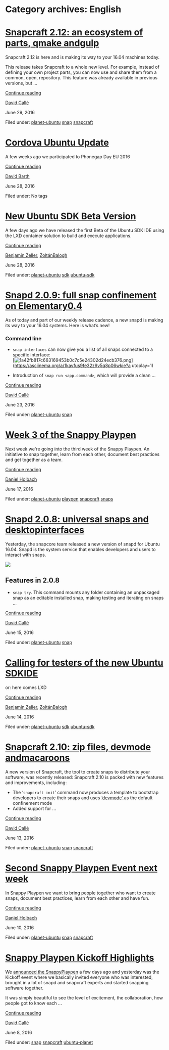 





# Category archives: English





#  [Snapcraft 2.12: an ecosystem of parts, qmake andgulp](/en/blog/2016/06/29/snapcraft-212/)

Snapcraft 2.12 is here and is making its way to your 16.04 machines today.

This release takes Snapcraft to a whole new level. For example, instead of
defining your own project parts, you can now use and share them from a common,
open, repository. This feature was already available in previous versions, but
...

[Continue reading](/en/blog/2016/06/29/snapcraft-212/)

[David Callé](/en/blog/authors/davidc3/)

June 29, 2016

Filed under: [planet-ubuntu](/en/blog/tags/planet-ubuntu/)
[snap](/en/blog/tags/snap/) [snapcraft](/en/blog/tags/snapcraft/)

#  [Cordova Ubuntu Update](/en/blog/2016/06/28/cordova-ubuntu-update434/)

A few weeks ago we participated to Phonegap Day EU 2016

[Continue reading](/en/blog/2016/06/28/cordova-ubuntu-update434/)

[David Barth](/en/blog/authors/dbarth/)

June 28, 2016

Filed under: No tags

#  [New Ubuntu SDK Beta Version](/en/blog/2016/06/28/new-ubuntu-sdk-beta-release3/)

A few days ago we have released the first Beta of the Ubuntu SDK IDE using the
LXD container solution to build and execute applications.

[Continue reading](/en/blog/2016/06/28/new-ubuntu-sdk-beta-release3/)

[Benjamin Zeller](/en/blog/authors/zeller-benjamin/), [ZoltánBalogh](/en/blog/authors/bzoltan/)

June 28, 2016

Filed under: [planet-ubuntu](/en/blog/tags/planet-ubuntu/)
[sdk](/en/blog/tags/sdk/) [ubuntu-sdk](/en/blog/tags/ubuntu-sdk/)

#  [Snapd 2.0.9: full snap confinement on Elementary0.4](/en/blog/2016/06/23/snapd-209-full-snap-confinement-elementary-04/)

As of today and part of our weekly release cadence, a new snapd is making its
way to your 16.04 systems. Here is what’s new!

### Command line

  * `snap interfaces` can now give you a list of all snaps connected to a specific interface:  
[![1a42fb817c663169453b0c7c5e24302d24ecb376.png](https://asciinema.org/a/1kavfus9fe32z9v5q8p06wkie.png)](https://asciinema.org/a/1kavfus9fe32z9v5q8p06wkie?a
utoplay=1)

  * Introduction of `snap run <app.command>`, which will provide a clean ...

[Continue reading](/en/blog/2016/06/23/snapd-209-full-snap-confinement-elementary-04/)

[David Callé](/en/blog/authors/davidc3/)

June 23, 2016

Filed under: [planet-ubuntu](/en/blog/tags/planet-ubuntu/)
[snap](/en/blog/tags/snap/)

#  [Week 3 of the Snappy Playpen](/en/blog/2016/06/17/week-3-snappy-playpen/)

Next week we're going into the third week of the Snappy Playpen. An initiative
to snap together, learn from each other, document best practices and get
together as a team.

[Continue reading](/en/blog/2016/06/17/week-3-snappy-playpen/)

[Daniel Holbach](/en/blog/authors/dholbach/)

June 17, 2016

Filed under: [planet-ubuntu](/en/blog/tags/planet-ubuntu/)
[playpen](/en/blog/tags/playpen/) [snapcraft](/en/blog/tags/snapcraft/)
[snaps](/en/blog/tags/snaps/)

#  [Snapd 2.0.8: universal snaps and desktopinterfaces](/en/blog/2016/06/15/snapd-208-universal-snaps-and-desktop-interfaces/)

Yesterday, the snapcore team released a new version of snapd for Ubuntu 16.04.
Snapd is the system service that enables developers and users to interact with
snaps.

![](https://assets.ubuntu.com/v1/bb7f0c54-snaps-hero%403x.png)

## Features in 2.0.8

  * `snap try`. This command mounts any folder containing an unpackaged snap as an editable installed snap, making testing and iterating on snaps ...

[Continue reading](/en/blog/2016/06/15/snapd-208-universal-snaps-and-desktop-interfaces/)

[David Callé](/en/blog/authors/davidc3/)

June 15, 2016

Filed under: [planet-ubuntu](/en/blog/tags/planet-ubuntu/)
[snap](/en/blog/tags/snap/)

#  [Calling for testers of the new Ubuntu SDKIDE](/en/blog/2016/06/14/calling-testers-new-ubuntu-sdk-ide-post/)

or: here comes LXD

[Continue reading](/en/blog/2016/06/14/calling-testers-new-ubuntu-sdk-ide-post/)

[Benjamin Zeller](/en/blog/authors/zeller-benjamin/), [ZoltánBalogh](/en/blog/authors/bzoltan/)

June 14, 2016

Filed under: [planet-ubuntu](/en/blog/tags/planet-ubuntu/)
[sdk](/en/blog/tags/sdk/) [ubuntu-sdk](/en/blog/tags/ubuntu-sdk/)

#  [Snapcraft 2.10: zip files, devmode andmacaroons](/en/blog/2016/06/13/Snapcraft-210-zip-files-devmode-and-macaroons/)

A new version of Snapcraft, the tool to create snaps to distribute your
software, was recently released: Snapcraft 2.10 is packed with new features
and improvements, including:

  * The ‘`snapcraft init`’ command now produces a template to bootstrap developers to create their snaps and uses [‘devmode’ ](http://askubuntu.com/q/783945/9781)as the default confinement mode
  * Added support for ...

[Continue reading](/en/blog/2016/06/13/Snapcraft-210-zip-files-devmode-and-macaroons/)

[David Callé](/en/blog/authors/davidc3/)

June 13, 2016

Filed under: [planet-ubuntu](/en/blog/tags/planet-ubuntu/)
[snap](/en/blog/tags/snap/) [snapcraft](/en/blog/tags/snapcraft/)

#  [Second Snappy Playpen Event next week](/en/blog/2016/06/10/second-snappy-playpen-event-next-week/)

In Snappy Playpen we want to bring people together who want to create snaps,
document best practices, learn from each other and have fun.

[Continue reading](/en/blog/2016/06/10/second-snappy-playpen-event-next-week/)

[Daniel Holbach](/en/blog/authors/dholbach/)

June 10, 2016

Filed under: [planet-ubuntu](/en/blog/tags/planet-ubuntu/)
[snap](/en/blog/tags/snap/) [snapcraft](/en/blog/tags/snapcraft/)

#  [Snappy Playpen Kickoff Highlights](/en/blog/2016/06/08/snappy-playpen-kickoff-highlights/)

We [announced the SnappyPlaypen](https://developer.ubuntu.com/en/blog/2016/06/03/announcing-snappy-playpen/) a few days ago and yesterday was the Kickoff event where we
basically invited everyone who was interested, brought in a lot of snapd and
snapcraft experts and started snapping software together.

It was simply beautiful to see the level of excitement, the collaboration, how
people got to know each ...

[Continue reading](/en/blog/2016/06/08/snappy-playpen-kickoff-highlights/)

[David Callé](/en/blog/authors/davidc3/)

June 8, 2016

Filed under: [snap](/en/blog/tags/snap/) [snapcraft](/en/blog/tags/snapcraft/)
[ubuntu-planet](/en/blog/tags/ubuntu-planet/)








